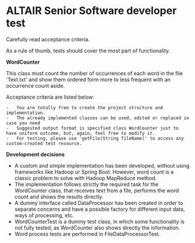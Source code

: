 # ALTAIR Senior Software developer test 

Carefully read acceptance criteria.

As a rule of thumb, tests should cover the most part of functionality.


__WordCounter__

This class must count the number of occurrences of each word in the file 'Text.txt' and show them ordered
form more to less frequent with an occurrence count aside.

Acceptance criteria are listed below:

	-	You are totally free to create the project structure and implementation. 
	-	The already implemented classes can be used, edited or replaced in case you need
	-	Suggested output format is specified class WordCounter just to have uniform outcome, but, again, feel free to modify it.
	-	For testing, please use 'getFile(String fileName)' to access any custom-created test resource.
	
	
__Development decisions__

- A custom and simple implementation has been developed, without using frameworks like Hadoop or Spring Boot.
However, word count is a classic problem to solve with Hadoop MapReduce method.
- The implementation follows strictly the required task for the WordCounter class, that receives
text from a file, performs the word count and shows the results directly.
- A dummy interface called DataProcessor has been created in order to separate concerns and have
    a possible factory for different input data, ways of processing, etc.
- WordCounterTest is a dummy test class, in which some functionality is not fully tested, as
WordCounter also shows directly the information.
- Word process tests are performed in FileDataProcessorTest.